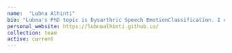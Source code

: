 ```yaml
---
name:  "Lubna Alhinti"
bio: "Lubna's PhD topic is Dysarthric Speech EmotionClassification. I co-supervise her with [Dr Stuart Cunningham](https://www.sheffield.ac.uk/health-sciences/people/human-communication-sciences/stuart-cunningham)."
personal_website: https://lubnaalhinti.github.io/
collection: team
active: current
---
```

